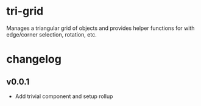 # tri-grid
Manages a triangular grid of objects and provides helper functions for with edge/corner selection, rotation, etc.

# changelog

## v0.0.1
- Add trivial component and setup rollup